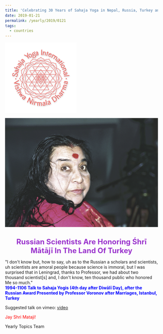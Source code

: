 ```yaml
---
title: 'Celebrating 30 Years of Sahaja Yoga in Nepal, Russia, Turkey and Ukraine, Post 1'
date: 2019-01-21
permalink: /yearly/2019/0121
tags:
  - countries
---
```


![PICTURE 9](/images/image9.png)

<div style="text-align: center"><img src="/images/image24.png" /></div>

<br>
<p style="color:DarkOrchid; text-align:center">
<font size="+2"><b>Russian Scientists Are Honoring Śhrī Mātājī In The Land Of Turkey</b><br></font>
</p>

<p>
"I don't know but, how to say, uh as to the Russian a scholars and scientists, uh scientists are amoral people because science is immoral, but I was surprised that in Leningrad, thanks to Professor, we had about two thousand scientist[s] and, I don't know, ten thousand public who honored Me so much."<br>
<font color="blue"><b>1994-1106 Talk to Sahaja Yogis (4th day after Diwālī Day), after the Russian Award Presented by Professor Voronov after Marriages, Istanbul, Turkey</b></font><br>
</p>

Suggested talk on vimeo: <a href="https://vimeo.com/88459556"> video</a>

<p style="color:red;">Jay Shri Mataji!<br></p>

Yearly Topics Team